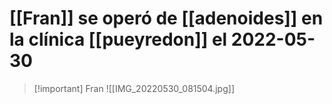  # [[Fran]] se operó de [[adenoides]] en la clínica [[pueyredon]] el 2022-05-30
 
> [!important] Fran
>![[IMG_20220530_081504.jpg]]
